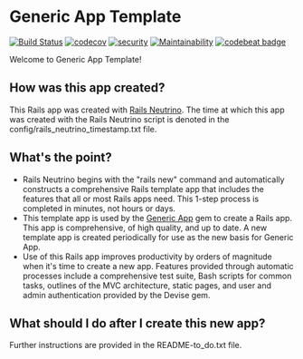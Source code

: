 # Generic App Template

<!--- BEGIN: badges --->
[![Build Status](https://travis-ci.org/rubyonracetracks/rails-20190603-152151-515.svg?branch=master)](https://travis-ci.org/rubyonracetracks/rails-20190603-152151-515)
[![codecov](https://codecov.io/gh/rubyonracetracks/rails-20190603-152151-515/branch/master/graph/badge.svg)](https://codecov.io/gh/rubyonracetracks/rails-20190603-152151-515)
[![security](https://hakiri.io/github/rubyonracetracks/rails-20190603-152151-515/master.svg)](https://hakiri.io/github/rubyonracetracks/rails-20190603-152151-515/master)
[![Maintainability](https://api.codeclimate.com/v1/badges/7fe768fd4dc6a2bf2b50/maintainability)](https://codeclimate.com/github/rubyonracetracks/rails-20190603-152151-515/maintainability)
[![codebeat badge](https://codebeat.co/badges/584ddb87-fe69-40d0-bb94-b166e1e6514f)](https://codebeat.co/projects/github-com-rubyonracetracks-rails-20190603-152151-515-master)
<!--- END: badges --->

Welcome to Generic App Template!

## How was this app created?
This Rails app was created with 
[Rails Neutrino](https://www.railsneutrino.com/).  The time at which this app was created with the Rails Neutrino script is denoted in the config/rails_neutrino_timestamp.txt file.

## What's the point?
* Rails Neutrino begins with the "rails new" command and automatically constructs a comprehensive Rails template app that includes the features that all or most Rails apps need.  This 1-step process is completed in minutes, not hours or days.
* This template app is used by the [Generic App](https://www.genericapp.net/) gem to create a Rails app.  This app is comprehensive, of high quality, and up to date.  A new template app is created periodically for use as the new basis for Generic App.
* Use of this Rails app improves productivity by orders of magnitude when it's time to create a new app.  Features provided through automatic processes include a comprehensive test suite, Bash scripts for common tasks, outlines of the MVC architecture, static pages, and user and admin authentication provided by the Devise gem.

## What should I do after I create this new app?
Further instructions are provided in the README-to_do.txt file.
